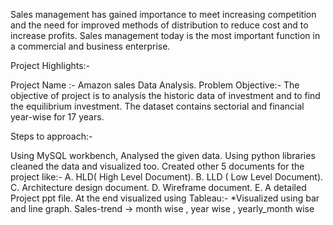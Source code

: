 Sales management has gained importance to meet increasing competition and the need
for improved methods of distribution to reduce cost and to increase profits. Sales
management today is the most important function in a commercial and business
enterprise.

Project Highlights:-

Project Name :- Amazon sales Data Analysis.
Problem Objective:- The objective of project is to analysis the historic data of investment and to find the equilibrium investment. The dataset contains sectorial and financial year-wise for 17 years.

Steps to approach:-

Using MySQL workbench, Analysed the given data. 
Using python libraries cleaned the data and visualized too.
Created other 5 documents for the project like:- 
A. HLD( High Level Document).
B. LLD ( Low Level Document). 
C. Architecture design document. 
D. Wireframe document. 
E. A detailed Project ppt file. 
At the end visualized using Tableau:- 
*Visualized using bar and line graph. Sales-trend -> month wise , year wise , yearly_month wise
